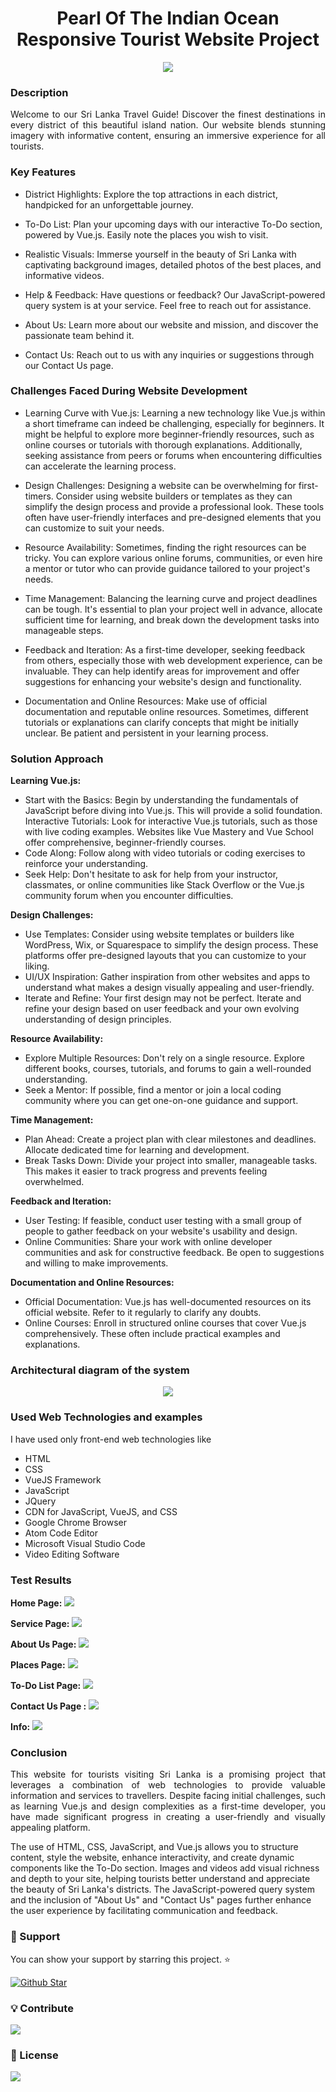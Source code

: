 <h1 align="center">Pearl Of The Indian Ocean <br>Responsive Tourist Website Project </h1>

<div align="center">
<img  src="https://github.com/rihamnazeer/Pearl-Of-The-Indian-Ocean/assets/90144970/bbe848c9-a3b7-453e-ae25-768328b98edd">
</div>
  
### Description 
<p align="justify"> Welcome to our Sri Lanka Travel Guide! Discover the finest destinations in every district of this beautiful island nation. Our website blends stunning imagery with informative content, ensuring an immersive experience for all tourists.</p>

### Key Features
- District Highlights: Explore the top attractions in each district, handpicked for an unforgettable journey.

- To-Do List: Plan your upcoming days with our interactive To-Do section, powered by Vue.js. Easily note the places you wish to visit.

- Realistic Visuals: Immerse yourself in the beauty of Sri Lanka with captivating background images, detailed photos of the best places, and informative videos.

- Help & Feedback: Have questions or feedback? Our JavaScript-powered query system is at your service. Feel free to reach out for assistance.

- About Us: Learn more about our website and mission, and discover the passionate team behind it.

- Contact Us: Reach out to us with any inquiries or suggestions through our Contact Us page.
  
### Challenges Faced During Website Development 
- Learning Curve with Vue.js: Learning a new technology like Vue.js within a short timeframe can indeed be challenging, especially for beginners. It might be helpful to explore more beginner-friendly resources, such as online courses or tutorials with thorough explanations. Additionally, seeking assistance from peers or forums when encountering difficulties can accelerate the learning process.

- Design Challenges: Designing a website can be overwhelming for first-timers. Consider using website builders or templates as they can simplify the design process and provide a professional look. These tools often have user-friendly interfaces and pre-designed elements that you can customize to suit your needs.

- Resource Availability: Sometimes, finding the right resources can be tricky. You can explore various online forums, communities, or even hire a mentor or tutor who can provide guidance tailored to your project's needs.

- Time Management: Balancing the learning curve and project deadlines can be tough. It's essential to plan your project well in advance, allocate sufficient time for learning, and break down the development tasks into manageable steps.

- Feedback and Iteration: As a first-time developer, seeking feedback from others, especially those with web development experience, can be invaluable. They can help identify areas for improvement and offer suggestions for enhancing your website's design and functionality.

- Documentation and Online Resources: Make use of official documentation and reputable online resources. Sometimes, different tutorials or explanations can clarify concepts that might be initially unclear. Be patient and persistent in your learning process.
  
### Solution Approach
**Learning Vue.js:**
- Start with the Basics: Begin by understanding the fundamentals of JavaScript before diving into Vue.js. This will provide a solid foundation.
Interactive Tutorials: Look for interactive Vue.js tutorials, such as those with live coding examples. Websites like Vue Mastery and Vue School offer comprehensive, beginner-friendly courses.
- Code Along: Follow along with video tutorials or coding exercises to reinforce your understanding.
- Seek Help: Don't hesitate to ask for help from your instructor, classmates, or online communities like Stack Overflow or the Vue.js community forum when you encounter difficulties.
  
**Design Challenges:**
- Use Templates: Consider using website templates or builders like WordPress, Wix, or Squarespace to simplify the design process. These platforms offer pre-designed layouts that you can customize to your liking.
- UI/UX Inspiration: Gather inspiration from other websites and apps to understand what makes a design visually appealing and user-friendly.
- Iterate and Refine: Your first design may not be perfect. Iterate and refine your design based on user feedback and your own evolving understanding of design principles.
  
**Resource Availability:**
- Explore Multiple Resources: Don't rely on a single resource. Explore different books, courses, tutorials, and forums to gain a well-rounded understanding.
- Seek a Mentor: If possible, find a mentor or join a local coding community where you can get one-on-one guidance and support.

**Time Management:**
- Plan Ahead: Create a project plan with clear milestones and deadlines. Allocate dedicated time for learning and development.
- Break Tasks Down: Divide your project into smaller, manageable tasks. This makes it easier to track progress and prevents feeling overwhelmed.

**Feedback and Iteration:**
- User Testing: If feasible, conduct user testing with a small group of people to gather feedback on your website's usability and design.
- Online Communities: Share your work with online developer communities and ask for constructive feedback. Be open to suggestions and willing to make improvements.

**Documentation and Online Resources:**
- Official Documentation: Vue.js has well-documented resources on its official website. Refer to it regularly to clarify any doubts.
- Online Courses: Enroll in structured online courses that cover Vue.js comprehensively. These often include practical examples and explanations.

  
### Architectural diagram of the system
<div align="center">
<img  src="https://github.com/rihamnazeer/Pearl-Of-The-Indian-Ocean/assets/90144970/a54f77f1-266c-4162-b3b5-a702a25e382a">
</div>

### Used Web Technologies and examples
I have used only front-end web technologies like
- HTML                        
- CSS                 
- VueJS Framework
- JavaScript
- JQuery
- CDN for JavaScript, VueJS, and CSS
- Google Chrome Browser     
- Atom Code Editor    
- Microsoft Visual Studio Code
- Video Editing Software
  
### Test Results
**Home Page:** 
<img  src="https://github.com/rihamnazeer/Pearl-Of-The-Indian-Ocean/assets/90144970/7183ee19-872f-4a0f-9984-53183cb8dc45">


**Service Page:**
<img  src="https://github.com/rihamnazeer/Pearl-Of-The-Indian-Ocean/assets/90144970/d67a10d8-8e12-466d-a42d-6cada277644e">

**About Us Page:**
<img  src="https://github.com/rihamnazeer/Pearl-Of-The-Indian-Ocean/assets/90144970/4e8e5a37-4a01-4e3f-95f0-5b322b980896">


**Places Page:**
<img  src="https://github.com/rihamnazeer/Pearl-Of-The-Indian-Ocean/assets/90144970/05b74d04-cc86-45ea-b596-6a9928b79aff">


**To-Do List Page:**
<img  src="https://github.com/rihamnazeer/Pearl-Of-The-Indian-Ocean/assets/90144970/bafade30-1a96-42a5-bbe7-c4518b53fc00">

**Contact Us Page :**
<img  src="https://github.com/rihamnazeer/Pearl-Of-The-Indian-Ocean/assets/90144970/0764ae49-6428-4944-a87e-566a05ea8754">


**Info:** 
<img  src="https://github.com/rihamnazeer/Pearl-Of-The-Indian-Ocean/assets/90144970/967bbb8b-f16c-4e0c-b27d-15d325af8e44">



### Conclusion
<p align="justify">This website for tourists visiting Sri Lanka is a promising project that leverages a combination of web technologies to provide valuable information and services to travellers. Despite facing initial challenges, such as learning Vue.js and design complexities as a first-time developer, you have made significant progress in creating a user-friendly and visually appealing platform.</p>

<p>The use of HTML, CSS, JavaScript, and Vue.js allows you to structure content, style the website, enhance interactivity, and create dynamic components like the To-Do section. Images and videos add visual richness and depth to your site, helping tourists better understand and appreciate the beauty of Sri Lanka's districts. The JavaScript-powered query system and the inclusion of "About Us" and "Contact Us" pages further enhance the user experience by facilitating communication and feedback. </p>

### 💖 Support

<p>You can show your support by starring this project. ⭐</p>
<a href="https://github.com/rihamnazeer/Pearl-Of-The-Indian-Ocean/stargazers">
  <img src="https://img.shields.io/github/stars/rihamnazeer/Pearl-Of-The-Indian-Ocean?style=social" alt="Github Star">
</a>

### 💡 Contribute

<a href="https://github.com/rihamnazeer/Pearl-Of-The-Indian-Ocean/blob/main/CONTRIBUTING.md">
   <img src="https://img.shields.io/badge/contributions-welcome-brightgreen.svg?style=flat"/>
</a>
    
### 📄 License

 <a href="https://github.com/rihamnazeer/Pearl-Of-The-Indian-Ocean/blob/main/LICENSE">
    <img src="https://img.shields.io/github/license/rihamnazeer/Pearl-Of-The-Indian-Ocean"/>
</a>
